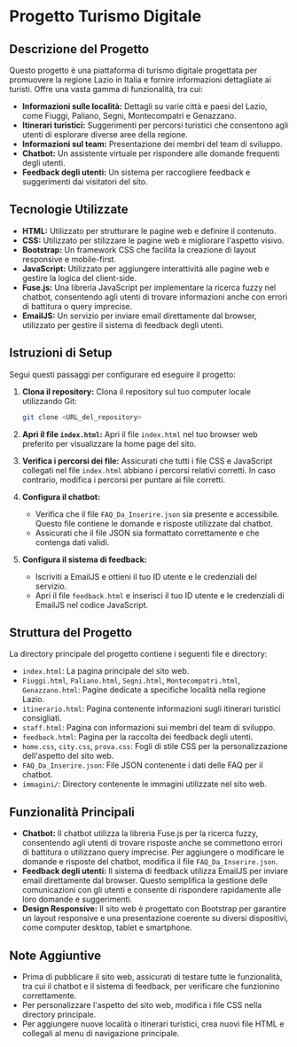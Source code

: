# Progetto Turismo Digitale

## Descrizione del Progetto

Questo progetto è una piattaforma di turismo digitale progettata per promuovere la regione Lazio in Italia e fornire informazioni dettagliate ai turisti. Offre una vasta gamma di funzionalità, tra cui:

*   **Informazioni sulle località:** Dettagli su varie città e paesi del Lazio, come Fiuggi, Paliano, Segni, Montecompatri e Genazzano.
*   **Itinerari turistici:** Suggerimenti per percorsi turistici che consentono agli utenti di esplorare diverse aree della regione.
*   **Informazioni sul team:** Presentazione dei membri del team di sviluppo.
*   **Chatbot:** Un assistente virtuale per rispondere alle domande frequenti degli utenti.
*   **Feedback degli utenti:** Un sistema per raccogliere feedback e suggerimenti dai visitatori del sito.

## Tecnologie Utilizzate

*   **HTML:** Utilizzato per strutturare le pagine web e definire il contenuto.
*   **CSS:** Utilizzato per stilizzare le pagine web e migliorare l'aspetto visivo.
*   **Bootstrap:** Un framework CSS che facilita la creazione di layout responsive e mobile-first.
*   **JavaScript:** Utilizzato per aggiungere interattività alle pagine web e gestire la logica del client-side.
*   **Fuse.js:** Una libreria JavaScript per implementare la ricerca fuzzy nel chatbot, consentendo agli utenti di trovare informazioni anche con errori di battitura o query imprecise.
*   **EmailJS:** Un servizio per inviare email direttamente dal browser, utilizzato per gestire il sistema di feedback degli utenti.

## Istruzioni di Setup

Segui questi passaggi per configurare ed eseguire il progetto:

1.  **Clona il repository:** Clona il repository sul tuo computer locale utilizzando Git:

    ```bash
    git clone <URL_del_repository>
    ```

2.  **Apri il file `index.html`:** Apri il file `index.html` nel tuo browser web preferito per visualizzare la home page del sito.

3.  **Verifica i percorsi dei file:** Assicurati che tutti i file CSS e JavaScript collegati nel file `index.html` abbiano i percorsi relativi corretti. In caso contrario, modifica i percorsi per puntare ai file corretti.

4.  **Configura il chatbot:**
    *   Verifica che il file `FAQ_Da_Inserire.json` sia presente e accessibile. Questo file contiene le domande e risposte utilizzate dal chatbot.
    *   Assicurati che il file JSON sia formattato correttamente e che contenga dati validi.

5.  **Configura il sistema di feedback:**
    *   Iscriviti a EmailJS e ottieni il tuo ID utente e le credenziali del servizio.
    *   Apri il file `feedback.html` e inserisci il tuo ID utente e le credenziali di EmailJS nel codice JavaScript.

## Struttura del Progetto

La directory principale del progetto contiene i seguenti file e directory:

*   `index.html`: La pagina principale del sito web.
*   `Fiuggi.html`, `Paliano.html`, `Segni.html`, `Montecompatri.html`, `Genazzano.html`: Pagine dedicate a specifiche località nella regione Lazio.
*   `itinerario.html`: Pagina contenente informazioni sugli itinerari turistici consigliati.
*   `staff.html`: Pagina con informazioni sui membri del team di sviluppo.
*   `feedback.html`: Pagina per la raccolta dei feedback degli utenti.
*   `home.css`, `city.css`, `prova.css`: Fogli di stile CSS per la personalizzazione dell'aspetto del sito web.
*   `FAQ_Da_Inserire.json`: File JSON contenente i dati delle FAQ per il chatbot.
*   `immagini/`: Directory contenente le immagini utilizzate nel sito web.

## Funzionalità Principali

*   **Chatbot:** Il chatbot utilizza la libreria Fuse.js per la ricerca fuzzy, consentendo agli utenti di trovare risposte anche se commettono errori di battitura o utilizzano query imprecise. Per aggiungere o modificare le domande e risposte del chatbot, modifica il file `FAQ_Da_Inserire.json`.
*   **Feedback degli utenti:** Il sistema di feedback utilizza EmailJS per inviare email direttamente dal browser. Questo semplifica la gestione delle comunicazioni con gli utenti e consente di rispondere rapidamente alle loro domande e suggerimenti.
*   **Design Responsive:** Il sito web è progettato con Bootstrap per garantire un layout responsive e una presentazione coerente su diversi dispositivi, come computer desktop, tablet e smartphone.

## Note Aggiuntive

*   Prima di pubblicare il sito web, assicurati di testare tutte le funzionalità, tra cui il chatbot e il sistema di feedback, per verificare che funzionino correttamente.
*   Per personalizzare l'aspetto del sito web, modifica i file CSS nella directory principale.
*   Per aggiungere nuove località o itinerari turistici, crea nuovi file HTML e collegali al menu di navigazione principale.